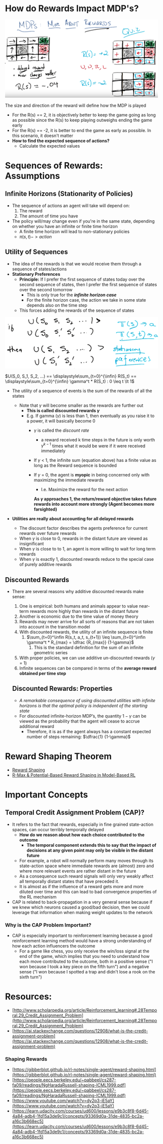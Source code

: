 # How do Rewards Impact MDP's?

![The size and direction of the reward will define how the MDP is played](./More%20About%20Rewards%20(Utilities)/Untitled.png)

The size and direction of the reward will define how the MDP is played

- For the R(s) == 2, it is objectively better to keep the game going as long as possible since the R(s) to keep playing outweighs ending the game early
- For the R(s) == -2, it is better to end the game as early as possible. In this scenario, it doesn't matter
- **How to find the expected sequence of actions?**
    - Calculate the expected values


# Sequences of Rewards: Assumptions

## Infinite Horizons (Stationarity of Policies)

- The sequence of actions an agent will take will depend on:
    1. The reward
    2. The amount of time you have
- The policy will/may change even if you're in the same state, depending on whether you have an infinite or finite time horizon
    - A finite time horizon will lead to non-stationary policies
    - $\pi(s,t) -> action$

## Utility of Sequences

- The idea of the rewards is that we would receive them through a sequence of states/actions
- **Stationary Preferences**
    - **Principle:** If I prefer the first sequence of states today over the second sequence of states, then I prefer the first sequence of states over the second tomorrow
        - This is only true for the ***infinite horizon case***
        - For the finite horizon case, the action we take in some state depends also on the time step
    - This forces adding the rewards of the sequence of states

![More%20About%20Rewards%20(Utilities)%20a6ae735fef1d4927ae780ef42a0e1427/Untitled%201.png](<./More%20About%20Rewards%20(Utilities)/Untitled 1.png>)

$U(S_0, S_1, S_2, ...) == \displaystyle\sum_{t=0}^{\infin} R(S_t) == \displaystyle\sum_{t=0}^{\infin} \gamma^t * R(S_t) :   0 \leq t \lt 1$

- The utility of a sequence of events is the sum of the rewards of all the states
    - Note that $\gamma$ will become smaller as the rewards are further out
        - **This is called discounted rewards $\gamma$**
        - E.g. If gamma ($\gamma$) is less than 1, then eventually as you raise it to a power, it will basically become 0
            - $\gamma$  is called the *discount rate*
                - a reward received k time steps in the future is only worth $\gamma^{k-1}$ times what it would be were if it were received immediately
            - If $\gamma$ < 1, the infinite sum (equation above) has a finite value as long as the Reward sequence is bounded
            - If $\gamma$ = 0, the agent is **myopic** in being concerned only with maximizing the immediate rewards
                - I.e. Maximize the reward for the next action

                **As $\gamma$ approaches 1, the return/reward objective takes future rewards into account more strongly (Agent becomes more farsighted)**

- **Utilities are really about accounting for all delayed rewards**
    - The discount factor describes the agents preference for current rewards over future rewards
    - When $\gamma$ is close to 0, rewards in the distant future are viewed as insignificant
    - When $\gamma$ is close to to 1, an agent is more willing to wait for long term rewards
    - When $\gamma$ is exactly 1, discounted rewards reduce to the special case of purely additive rewards

## Discounted Rewards

- There are several reasons why additive discounted rewards make sense:
    1. One is empirical: both humans and animals appear to value near-term rewards more highly than rewards in the distant future
    2. Another is economic due to the time value of money theory
    3. Rewards may never arrive for all sorts of reasons that are not taken into account in the transition model
    4. With discounted rewards, the utility of an infinite sequence is finite
        1. $\sum_{t=0}^\infin R(s_t, a_t, s_{t+1}) \leq \sum_{t=0}^\infin \gamma^t * R_{max} = \dfrac {R_{max}} {1-\gamma}$
            1. This is the standard definition for the sum of an infinite geometric series
    5. With proper policies, we can use additive un-discounted rewards ($\gamma$ = 1)
    6. Infinite sequences can be compared in terms of the **average reward obtained per time step**

    ## Discounted Rewards: Properties

    - *A remarkable consequence of using discounted utilities with infinite horizons is that the optimal policy is independent of the starting state*
    - For discounted infinite-horizon MDP’s, the quantity $1-\gamma$ can be viewed as the probability that the agent will cease to accrue additional reward
        - Therefore, it is as if the agent always has a constant expected number of steps remaining: $\dfrac{1} {1-\gamma}$

# Reward Shaping Theorem

- [Reward Shaping](./More%20About%20Rewards%20(Utilities)/Reward%20Shaping.md)
- [R-Max & Potential-Based Reward Shaping in Model-Based RL](./More%20About%20Rewards%20(Utilities)/R-Max%20&%20Potential-Based%20Reward%20Shaping%20in%20Model-Based%20RL.md)

# Important Concepts

## Temporal Credit Assignment Problem (CAP)?

- It refers to the fact that rewards, especially in fine grained state-action spaces, can occur terribly temporally delayed
    - **How do we reason about how each choice contributed to the outcome**
        - **The temporal component extends this to say that the impact of decisions at any given point may only be visible in the distant future**
    - For example, a robot will normally perform many moves through its state-action space where immediate rewards are (almost) zero and where more relevant events are rather distant in the future
    - As a consequence such reward signals will only very weakly affect all temporally distant states that have preceded it.
    - It is almost as if the influence of a reward gets more and more diluted over time and this can lead to bad convergence properties of the RL mechanism
- CAP is related to back-propagation in a very general sense because if we knew which neurons caused a good/bad decision, then we could leverage that information when making weight updates to the network

### Why is the CAP Problem Important?

- CAP is especially important to reinforcement learning because a good reinforcement learning method would have a strong understanding of how each action influencers the outcome
    - For a game like chess, you only receive the win/loss signal at the end of the game, which implies that you need to understand how each move contributed to the outcome, both in a positive sense ("I won because I took a key piece on the fifth turn") and a negative sense ("I won because I spotted a trap and didn't lose a rook on the sixth turn")

# Resources:

- [http://www.scholarpedia.org/article/Reinforcement_learning#.28Temporal.29_Credit_Assignment_Problem](http://www.scholarpedia.org/article/Reinforcement_learning#.28Temporal.29_Credit_Assignment_Problem)
- [https://ai.stackexchange.com/questions/12908/what-is-the-credit-assignment-problem](https://ai.stackexchange.com/questions/12908/what-is-the-credit-assignment-problem)

### Shaping Rewards

- [https://gibberblot.github.io/rl-notes/single-agent/reward-shaping.html](https://gibberblot.github.io/rl-notes/single-agent/reward-shaping.html)
- [https://people.eecs.berkeley.edu/~pabbeel/cs287-fa09/readings/NgHaradaRussell-shaping-ICML1999.pdf](https://people.eecs.berkeley.edu/~pabbeel/cs287-fa09/readings/NgHaradaRussell-shaping-ICML1999.pdf)
- [https://www.youtube.com/watch?v=dy2p3-iE5aY](https://www.youtube.com/watch?v=dy2p3-iE5aY)
- [https://learn.udacity.com/courses/ud600/lessons/e9b3c8f8-6d45-4a84-adb4-1fd15a3de9c1/concepts/93369d0a-31de-4835-bc2a-a16c3b668ec5](https://learn.udacity.com/courses/ud600/lessons/e9b3c8f8-6d45-4a84-adb4-1fd15a3de9c1/concepts/93369d0a-31de-4835-bc2a-a16c3b668ec5)
